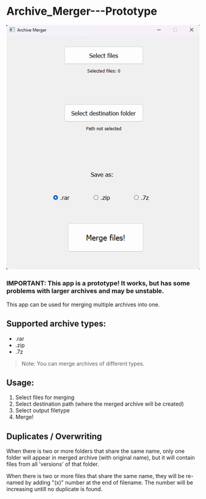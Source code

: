 # Archive_Merger---Prototype

![Screenshot](screenshot.png)

### IMPORTANT: This app is a prototype! It works, but has some problems with larger archives and may be unstable.

This app can be used for merging multiple archives into one.

## Supported archive types:
- .rar
- .zip
- .7z

> Note: You can merge archives of different types.

## Usage:
1. Select files for merging
2. Select destination path (where the merged archive will be created)
3. Select output filetype
4. Merge!

## Duplicates / Overwriting

When there is two or more folders that share the same name, only one folder will appear in merged archive (with original name), but it will contain files from all 'versions' of that folder.

When there is two or more files that share the same name, they will be re-named by adding "(x)" number at the end of filename. The number will be increasing untill no duplicate is found.
